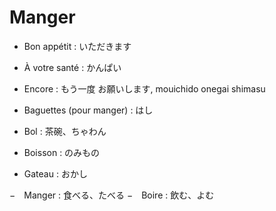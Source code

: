 # Manger

- Bon appétit : いただきます
- À votre santé : かんぱい
- Encore : もう一度 お願いします, mouichido onegai shimasu

- Baguettes (pour manger) : はし
- Bol : 茶碗、ちゃわん
- Boisson : のみもの
- Gateau : おかし

−　Manger : 食べる、たべる
−　Boire : 飲む、よむ